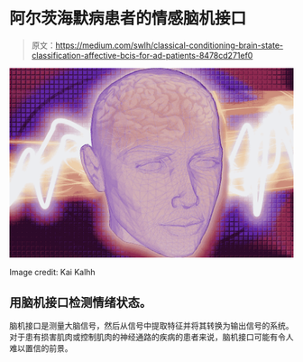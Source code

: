 # 阿尔茨海默病患者的情感脑机接口

> 原文：<https://medium.com/swlh/classical-conditioning-brain-state-classification-affective-bcis-for-ad-patients-8478cd271ef0>

![](img/91114b26504cb65153bb886a0bca25a7.png)

Image credit: Kai Kalhh

## 用脑机接口检测情绪状态。

脑机接口是测量大脑信号，然后从信号中提取特征并将其转换为输出信号的系统。对于患有损害肌肉或控制肌肉的神经通路的疾病的患者来说，脑机接口可能有令人难以置信的前景。